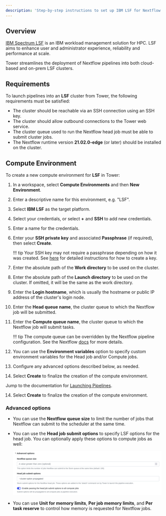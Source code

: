 ```yaml
---
description: 'Step-by-step instructions to set up IBM LSF for Nextflow Tower.'
---
```


## Overview

[IBM Spectrum LSF](https://www.ibm.com/products/hpc-workload-management/details) is an IBM workload management solution for HPC. LSF aims to enhance user and administrator experience, reliability and performance at scale.

Tower streamlines the deployment of Nextflow pipelines into both cloud-based and on-prem LSF clusters.


## Requirements

To launch pipelines into an **LSF** cluster from Tower, the following requirements must be satisfied:

* The cluster should be reachable via an SSH connection using an SSH key.
* The cluster should allow outbound connections to the Tower web service.
* The cluster queue used to run the Nextflow head job must be able to submit cluster jobs.
* The Nextflow runtime version **21.02.0-edge** (or later) should be installed on the cluster.


## Compute Environment

To create a new compute environment for **LSF** in Tower:

1. In a workspace, select **Compute Environments** and then **New Environment**.

2. Enter a descriptive name for this environment, e.g. "LSF".

3. Select **IBM LSF** as the target platform.

4. Select your credentials, or select **+** and **SSH** to add new credentials.

5. Enter a name for the credentials.

6. Enter your **SSH private key** and associated **Passphrase** (if required), then select **Create**.

    !!! tip
        Your SSH key may not require a passphrase depending on how it was created. See [here](https://docs.github.com/en/free-pro-team@latest/github/authenticating-to-github/generating-a-new-ssh-key-and-adding-it-to-the-ssh-agent) for detailed instructions for how to create a key.

7. Enter the absolute path of the **Work directory** to be used on the cluster.

8. Enter the absolute path of the **Launch directory** to be used on the cluster. If omitted, it will be the same as the work directory.

9. Enter the **Login hostname**, which is usually the hostname or public IP address of the cluster's login node.

10. Enter the **Head queue name**, the cluster queue to which the Nextflow job will be submitted.

11. Enter the **Compute queue name**, the cluster queue to which the Nextflow job will submit tasks.

    !!! tip
        The compute queue can be overridden by the Nextflow pipeline configuration. See the Nextflow [docs](https://www.nextflow.io/docs/latest/process.html#queue) for more details.

12. You can use the **Environment variables** option to specify custom environment variables for the Head job and/or Compute jobs.

13. Configure any advanced options described below, as needed.

14. Select **Create** to finalize the creation of the compute environment.

Jump to the documentation for [Launching Pipelines](../launch/launchpad.md).

14. Select **Create** to finalize the creation of the compute environment.

### Advanced options

- You can use the **Nextflow queue size** to limit the number of jobs that Nextflow can submit to the scheduler at the same time.

- You can use the **Head job submit options** to specify LSF options for the head job. You can optionally apply these options to compute jobs as well:

    ![](_images/head_job_propagation.png)

- You can use **Unit for memory limits**, **Per job memory limits**, and **Per task reserve** to control how memory is requested for Nextflow jobs.
